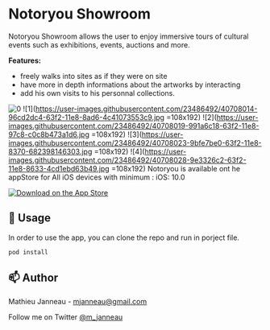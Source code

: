 
# Notoryou Showroom
Notoryou Showroom allows the user to enjoy immersive tours of cultural events such as exhibitions, events, auctions and more.

**Features:**

* freely walks into sites as if they were on site
* have more in depth informations about the artworks by interacting
* add his own visits to his personnal collections.

![0](https://user-images.githubusercontent.com/23486492/40708009-91bff1c2-63f2-11e8-90b5-d7be185e3531.jpg=108x192)
![1](https://user-images.githubusercontent.com/23486492/40708014-96cd2dc4-63f2-11e8-8ad6-4c41073553c9.jpg =108x192)
![2](https://user-images.githubusercontent.com/23486492/40708019-991a6c18-63f2-11e8-97c8-c0c8b473a1d6.jpg =108x192)
![3](https://user-images.githubusercontent.com/23486492/40708023-9bfe7be0-63f2-11e8-8370-682398146303.jpg =108x192)
![4](https://user-images.githubusercontent.com/23486492/40708028-9e3326c2-63f2-11e8-8633-4cd1ebd63b49.jpg =108x192)
Notoryou is available ont he appStore for All iOS devices with minimum : iOS: 10.0

[![Download on the App Store](http://linkmaker.itunes.apple.com/assets/shared/badges/en-gb/appstore-lrg.svg)](https://itunes.apple.com/fr/app/notoryou-showroom/id1383639461?mt=8)

## 🔧 Usage

In order to use the app, you can clone the repo and run in porject file.

`pod install`

## 📫 Author

Mathieu Janneau - <mjanneau@gmail.com>

Follow me on Twitter [@m_janneau](https://twitter.com/m_janneau)
